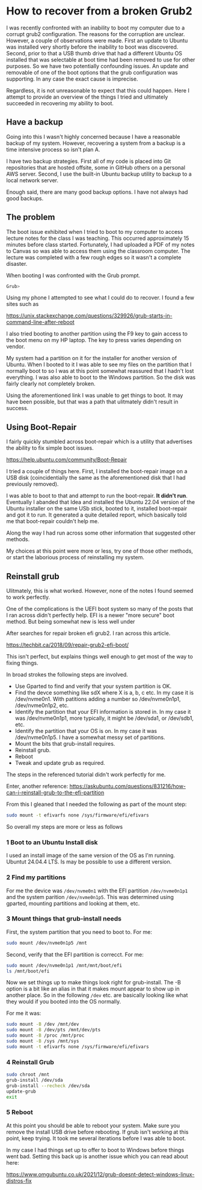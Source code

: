 # How to recover from a broken Grub2

I was recently confronted with an inability to boot my computer due to a corrupt grub2 configuration. The reasons for the corruption are unclear. However, a couple of observations were made. First an update to Ubuntu was installed very shortly before the inability to boot was discovered. Second, prior to that a USB thumb drive that had a different Ubuntu OS installed that was selectable at boot time had been removed to use for other purposes. So we have two potentially confounding issues. An update and removable of one of the boot options that the grub configuration was supporting. In any case the exact cause is imprecise.

Regardless, it is not unreasonable to expect that this could happen. Here I attempt to provide an overview of the things I tried and ultimately succeeded in recovering my ability to boot.

## Have a backup

Going into this I wasn't highly concerned because I have a reasonable backup of my system. However, recovering a system from a backup is a time intensive process so isn't plan A.

I have two backup strategies. First all of my code is placed into Git repositories that are hosted offsite, some in GitHub others on a personal AWS server.
Second, I use the built-in Ubuntu backup utility to backup to a local network server.

Enough said, there are many good backup options. I have not always had good backups.

## The problem

The boot issue exhibited when I tried to boot to my computer to access lecture notes for the class I was teaching. This occurred approximately 15 minutes before class started. Fortunately, I had uploaded a PDF of my notes to Canvas so was able to access them using the classroom computer. The lecture was completed with a few rough edges so it wasn't a complete disaster.

When booting I was confronted with the Grub prompt.

```bash
Grub> 
```

Using my phone I attempted to see what I could do to recover. I found a few sites such as

<https://unix.stackexchange.com/questions/329926/grub-starts-in-command-line-after-reboot>

I also tried booting to another partition using the F9 key to gain access to the boot menu on my HP laptop. The key to press varies depending on vendor.

My system had a partition on it for the installer for another version of Ubuntu. When I booted to it I was able to see my files on the partition that I normally boot to so I was at this point somewhat reassured that I hadn't lost everything. I was also able to boot to the Windows partition. So the disk was fairly clearly not completely broken.

Using the aforementioned link I was unable to get things to boot. It may have been possible, but that was a path that ulitmately didn't result in success.

## Using Boot-Repair

I fairly quickly stumbled across boot-repair which is a utility that advertises the ability to fix simple boot issues.

<https://help.ubuntu.com/community/Boot-Repair>

I tried a couple of things here. First, I installed the boot-repair image on a USB disk (coincidentially the same as the aforementioned disk that I had previously removed).

I was able to boot to that and attempt to run the boot-repair. **It didn't run**. Eventually I abanded that Idea and installed the Ubuntu 22.04 version of the Ubuntu installer on the same USb stick, booted to it, installed boot-repair and got it to run. It generated a quite detailed report, which basically told me that boot-repair couldn't help me.

Along the way I had run across some other information that suggested other methods.

My choices at this point were more or less, try one of those other methods, or start the laborious process of reinstalling my system.

## Reinstall grub

Ulitmately, this is what worked. However, none of the notes I found seemed to work perfectly.

One of the complications is the UEFI boot system so many of the posts that I ran across didn't perfectly help. EFI is a newer "more secure" boot method. But being somewhat new is less well under

After searches for repair broken efi grub2. I ran across this article.

<https://techbit.ca/2018/09/repair-grub2-efi-boot/>

This isn't perfect, but explains things well enough to get most of the way to fixing things.

In broad strokes the following steps are involved.

* Use Gparted to find and verify that your system partition is OK.
* Find the devce something like sdX where X is a, b, c etc. In my case it is /dev/nvme0n1. With patitions adding a number so /dev/nvme0n1p1, /dev/nvme0n1p2, etc.
* Identify the partition that your EFI information is stored in. In my case it was /dev/nvme0n1p1, more typically, it might be /dev/sda1, or /dev/sdb1, etc.
* Identify the partition that your OS is on. In my case it was /dev/nvme0n1p5. I have a somewhat messy set of partitions.
* Mount the bits that grub-install requires.
* Reinstall grub.
* Reboot
* Tweak and update grub as required.
  
The steps in the referenced tutorial didn't work perfectly for me.

Enter, another reference:
<https://askubuntu.com/questions/831216/how-can-i-reinstall-grub-to-the-efi-partition>

From this I gleaned that I needed the following as part of the mount step:

```bash
sudo mount -t efivarfs none /sys/firmware/efi/efivars
```

So overall my steps are more or less as follows

### 1 Boot to an Ubuntu Install disk

I used an install image of the same version of the OS as I'm running. Ubuntut 24.04.4 LTS. Is may be possible to use a different version.

### 2 Find my partitions

For me the device was `/dev/nvme0n1` with the EFI partition `/dev/nvme0n1p1` and the system parition `/dev/nvme0n1p5`.  This was determined using gparted, mounting partitions and looking at them, etc.

### 3 Mount things that grub-install needs

First, the system partition that you need to boot to. For me:

```bash
sudo mount /dev/nvme0n1p5 /mnt
```

Second, verify that the EFI partition is correcct. For me:

```bash
sudo mount /dev/nvme0n1p1 /mnt/mnt/boot/efi
ls /mnt/boot/efi
```

Now we set things up to make things look right for grub-install. The -B option is a bit like an alias in that it makes mount appear to show up in another place. So in the following `/dev` etc. are basically looking like what they would if you booted into the OS normally.

For me it was:

```bash
sudo mount -B /dev /mnt/dev
sudo mount -B /dev/pts /mnt/dev/pts
sudo mount -B /proc /mnt/proc
sudo mount -B /sys /mnt/sys
sudo mount -t efivarfs none /sys/firmware/efi/efivars
```

### 4 Reinstall Grub

```bash
sudo chroot /mnt
grub-install /dev/sda
grub-install --recheck /dev/sda
update-grub
exit
```

### 5 Reboot

At this point you should be able to reboot your system. Make sure you remove the install USB drive before rebooting. If grub isn't working at this point, keep trying. It took me several iterations before I was able to boot.

In my case I had things set up to offer to boot to Windows before things went bad. Setting this back up is another issue which you can read about here:

<https://www.omgubuntu.co.uk/2021/12/grub-doesnt-detect-windows-linux-distros-fix>

